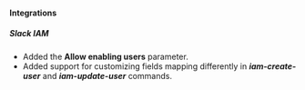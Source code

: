
#### Integrations
##### Slack IAM
- Added the **Allow enabling users** parameter.
- Added support for customizing fields mapping differently in ***iam-create-user*** and ***iam-update-user*** commands.
